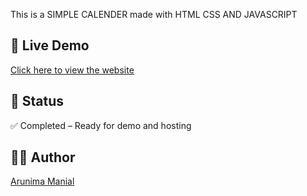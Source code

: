 This is  a SIMPLE CALENDER made with HTML CSS AND JAVASCRIPT


## 🔗 Live Demo
[Click here to view the website]()


## 📌 Status
✅ Completed – Ready for demo and hosting

## 👩‍💻 Author
[Arunima Manial](https://github.com/Arunima-Manilal)

